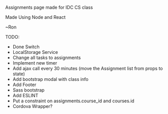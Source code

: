 Assignments page made for IDC CS class

Made Using Node and React

~Ron

TODO:
* Done Switch
* LocalStorage Service
* Change all tasks to assignments 
* Implement new timer
* Add ajax call every 30 minutes (move the Assignment list from props to state)
* Add bootstrap modal with class info
* Add Footer
* Sass bootstrap
* Add ESLINT
* Put a constraint on assignments.course_id and courses.id
* Cordova Wrapper?

